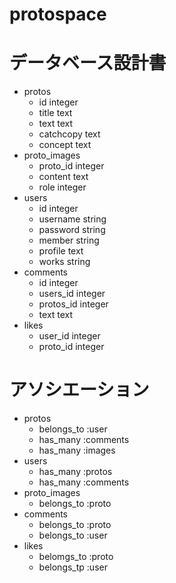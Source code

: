 # protospace
# データベース設計書
- protos
  - id    integer
  - title   text
  - text   text
  - catchcopy   text
  - concept   text
- proto_images
  - proto_id   integer
  - content   text
  - role   integer
- users
  - id   integer
  - username    string
  - password    string
  - member   string
  - profile   text
  - works   string
- comments
  - id   integer
  - users_id   integer
  - protos_id   integer
  - text   text
- likes
  - user_id   integer
  - proto_id   integer
# アソシエーション
- protos
  - belongs_to :user
  - has_many :comments
  - has_many :images
- users
  - has_many :protos
  - has_many :comments
- proto_images
  - belongs_to :proto
- comments
  - belongs_to :proto
  - belongs_to :user
- likes
  - belomgs_to :proto
  - belongs_tp :user
